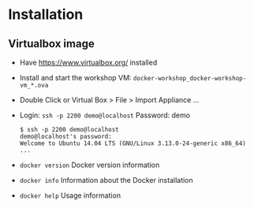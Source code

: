 # Installation

## Virtualbox image
* Have https://www.virtualbox.org/ installed
* Install and start the workshop VM: `docker-workshop_docker-workshop-vm_*.ova`
* Double Click or Virtual Box > File > Import Appliance ...
* Login: `ssh -p 2200 demo@localhost` Password: demo
  ```
  $ ssh -p 2200 demo@localhost
  demo@localhost's password:
  Welcome to Ubuntu 14.04 LTS (GNU/Linux 3.13.0-24-generic x86_64)
  ...
  ```


 * `docker version` Docker version information
 * `docker info` Information about the Docker installation
 * `docker help` Usage information
